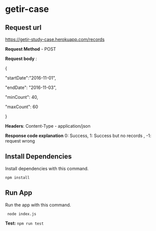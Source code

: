 # getir-case
## Request url

https://getir-study-case.herokuapp.com/records

**Request Method** - POST

**Request body** : 

{

"startDate":"2016-11-01",

"endDate": "2016-11-03",

"minCount": 40,

"maxCount": 60

}

**Headers**: Content-Type - application/json

**Response code explanation**  0: Success,
                               1: Success but no records ,
                              -1: request wrong 

## Install Dependencies

Install dependencies with this command.

```npm install```

## Run App

Run the app with this command.

``` node index.js```

**Test:** ```npm run test ```
